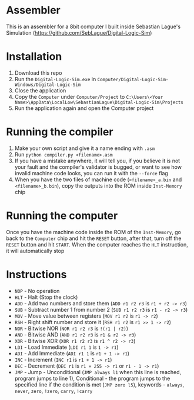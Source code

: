 # Assembler
This is an assembler for a 8bit computer I built inside Sebastian Lague's Simulation (https://github.com/SebLague/Digital-Logic-Sim)

# Installation
1. Download this repo
2. Run the `Digital-Logic-Sim.exe` in `Computer/Digital-Logic-Sim-Windows/Digital-Logic-Sim`
3. Close the application
4. Copy the `Computer` under `Computer/Project` to `C:\Users\<Your Name>\AppData\LocalLow\SebastianLague\Digital-Logic-Sim\Projects`
5. Run the application again and open the Computer project

# Running the compiler
1. Make your own script and give it a name ending with `.asm`
2. Run `python compiler.py <filename>.asm`
3. If you have a mistake anywhere, it will tell you, if you believe it is not your fault and the compiler's validator is bugged, or want to see how invalid machine code looks, you can run it with the `--force` flag
4. When you have the two files of machine code (`<filename>_a.bin` and `<filename>_b.bin`), copy the outputs into the ROM inside `Inst-Memory` chip

# Running the computer
Once you have the machine code inside the ROM of the `Inst-Memory`, go back to the `Computer` chip and hit the `RESET` button, after that, turn off the `RESET` button and hit `START`. When the computer reaches the `HLT` instruction, it will automatically stop

# Instructions
- `NOP` - No operation
- `HLT` - Halt (Stop the clock)
- `ADD` - Add two numbers and store them (`ADD r1 r2 r3` is `r1 + r2 -> r3`)
- `SUB` - Subtract number 1 from number 2 (`SUB r1 r2 r3` is `r1 - r2 -> r3`)
- `MOV` - Move value between registers (`MOV r1 r2` is `r1 -> r2`)
- `RSH` - Right shift number and store it (`RSH r1 r2` is `r1 >> 1 -> r2`)
- `NOR` - Bitwise NOR (`NOR r1 r2 r3` is `!(r1 | r2)`)
- `AND` - Bitwise AND (`AND r1 r2 r3` is `r1 & r2 -> r3`)
- `XOR` - Bitwise XOR (`XOR r1 r2 r3` is `r1 ^ r2 -> r3`)
- `LDI` - Load Immediate (`LDI r1 1` is `1 -> r1`)
- `ADI` - Add Immediate (`ADI r1 1` is `r1 + 1 -> r1`)
- `INC` - Increment (`INC r1` is `r1 + 1 -> r1`)
- `DEC` - Decrement (`DEC r1` is `r1 + 255 -> r1` or `r1 - 1 -> r1`)
- `JMP` - Jump - Unconditional (`JMP always l1` when this line is reached, program jumps to line 1), Conditional - the program jumps to the specified line if the condition is met (`JMP zero l5`), keywords - `always`, `never`, `zero`, `!zero`, `carry`, `!carry`